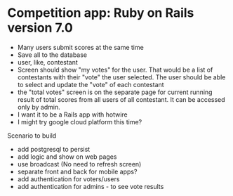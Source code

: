 # Competition app: Ruby on Rails version 7.0

- Many users submit scores at the same time
- Save all to the database
- user, like, contestant
- Screen should show "my votes" for the user. That would be a list of contestants with their "vote" the user selected. The user should be able to select and update the "vote" of each contestant
- the "total votes" screen is on the separate page for current running result of total scores from all users of all contestant. It can be accessed only by admin.
- I want it to be a Rails app with hotwire
- I might try google cloud platform this time?

Scenario to build
- add postgresql to persist
- add logic and show on web pages
- use broadcast (No need to refresh screen)
- separate front and back for mobile apps?
- add authentication for voters/users
- add authentication for admins - to see vote results

